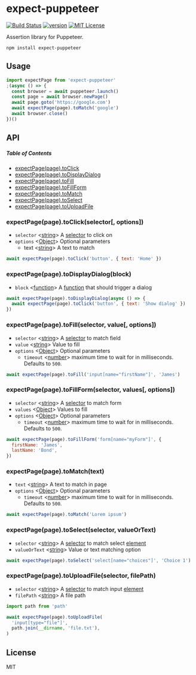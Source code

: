 # expect-puppeteer

[![Build Status][build-badge]][build]
[![version][version-badge]][package]
[![MIT License][license-badge]][license]

Assertion library for Puppeteer.

```
npm install expect-puppeteer
```

## Usage

```js
import expectPage from 'expect-puppeteer'
;(async () => {
  const browser = await puppeteer.launch()
  const page = await browser.newPage()
  await page.goto('https://google.com')
  await expectPage(page).toMatch('google')
  await browser.close()
})()
```

## API

##### Table of Contents

<!-- toc -->

* [expectPage(page).toClick](#expectpagepagetoclickselectoroptions)
* [expectPage(page).toDisplayDialog](#expectpagepagetodisplaydialogblock)
* [expectPage(page).toFill](#expectpagepagetofillselectorvalueoptions)
* [expectPage(page).toFillForm](#expectpagepagetofillformselectorvaluesoptions)
* [expectPage(page).toMatch](#expectpagepagetomatchtext)
* [expectPage(page).toSelect](#expectpagepagetoselectselectorvalueortext)
* [expectPage(page).toUploadFile](#expectpagepagetouploadfileselectorfilepath)

### expectPage(page).toClick(selector[, options])

* `selector` <[string]> A [selector] to click on
* `options` <[Object]> Optional parameters
  * text <[string]> A text to match

```js
await expectPage(page).toClick('button', { text: 'Home' })
```

### expectPage(page).toDisplayDialog(block)

* `block` <[function]> A [function] that should trigger a dialog

```js
await expectPage(page).toDisplayDialog(async () => {
  await expectPage(page).toClick('button', { text: 'Show dialog' })
})
```

### expectPage(page).toFill(selector, value[, options])

* `selector` <[string]> A [selector] to match field
* `value` <[string]> Value to fill
* `options` <[Object]> Optional parameters
  * `timeout` <[number]> maximum time to wait for in milliseconds. Defaults to `500`.

```js
await expectPage(page).toFill('input[name="firstName"]', 'James')
```

### expectPage(page).toFillForm(selector, values[, options])

* `selector` <[string]> A [selector] to match form
* `values` <[Object]> Values to fill
* `options` <[Object]> Optional parameters
  * `timeout` <[number]> maximum time to wait for in milliseconds. Defaults to `500`.

```js
await expectPage(page).toFillForm('form[name="myForm"]', {
  firstName: 'James',
  lastName: 'Bond',
})
```

### expectPage(page).toMatch(text)

* `text` <[string]> A text to match in page
* `options` <[Object]> Optional parameters
  * `timeout` <[number]> maximum time to wait for in milliseconds. Defaults to `500`.

```js
await expectPage(page).toMatch('Lorem ipsum')
```

### expectPage(page).toSelect(selector, valueOrText)

* `selector` <[string]> A [selector] to match select [element]
* `valueOrText` <[string]> Value or text matching option

```js
await expectPage(page).toSelect('select[name="choices"]', 'Choice 1')
```

### expectPage(page).toUploadFile(selector, filePath)

* `selector` <[string]> A [selector] to match input [element]
* `filePath` <[string]> A file path

```js
import path from 'path'

await expectPage(page).toUploadFile(
  'input[type="file"]',
  path.join(__dirname, 'file.txt'),
)
```

## License

MIT

[build-badge]: https://img.shields.io/travis/smooth-code/jest-puppeteer.svg?style=flat-square
[build]: https://travis-ci.org/smooth-code/jest-puppeteer
[version-badge]: https://img.shields.io/npm/v/expect-puppeteer.svg?style=flat-square
[package]: https://www.npmjs.com/package/expect-puppeteer
[license-badge]: https://img.shields.io/npm/l/expect-puppeteer.svg?style=flat-square
[license]: https://github.com/smooth-code/jest-puppeteer/blob/master/LICENSE
[array]: https://developer.mozilla.org/en-US/docs/Web/JavaScript/Reference/Global_Objects/Array 'Array'
[boolean]: https://developer.mozilla.org/en-US/docs/Web/JavaScript/Data_structures#Boolean_type 'Boolean'
[function]: https://developer.mozilla.org/en-US/docs/Web/JavaScript/Reference/Global_Objects/Function 'Function'
[number]: https://developer.mozilla.org/en-US/docs/Web/JavaScript/Data_structures#Number_type 'Number'
[object]: https://developer.mozilla.org/en-US/docs/Web/JavaScript/Reference/Global_Objects/Object 'Object'
[promise]: https://developer.mozilla.org/en-US/docs/Web/JavaScript/Reference/Global_Objects/Promise 'Promise'
[string]: https://developer.mozilla.org/en-US/docs/Web/JavaScript/Data_structures#String_type 'String'
[error]: https://nodejs.org/api/errors.html#errors_class_error 'Error'
[element]: https://developer.mozilla.org/en-US/docs/Web/API/element 'Element'
[map]: https://developer.mozilla.org/en-US/docs/Web/JavaScript/Reference/Global_Objects/Map 'Map'
[selector]: https://developer.mozilla.org/en-US/docs/Web/CSS/CSS_Selectors 'selector'
